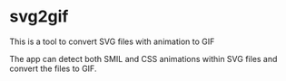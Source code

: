 # svg2gif
This is a tool to convert SVG files with animation to GIF

The app can detect both SMIL and CSS animations within SVG files and convert the files to GIF.
